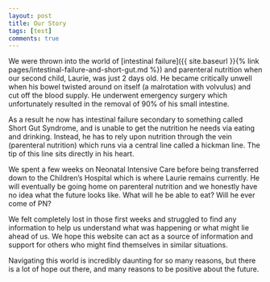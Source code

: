 ```yaml
---
layout: post
title: Our Story
tags: [test]
comments: true
---
```


We were thrown into the world of [intestinal failure]({{ site.baseurl }}{% link pages/intestinal-failure-and-short-gut.md %})
  and parenteral nutrition when our second child, Laurie, was just 2 days old. He became critically unwell when his bowel twisted around on itself (a malrotation with volvulus) and cut off the blood supply. He underwent emergency surgery which unfortunately resulted in the removal of 90% of his small intestine.

As a result he now has intestinal failure secondary to something called Short Gut Syndrome, and is unable to get the nutrition he needs via eating and drinking. Instead, he has to rely upon nutrition through the vein (parenteral nutrition) which runs via a central line called a hickman line. The tip of
this line sits directly in his heart.

We spent a few weeks on Neonatal Intensive Care before being transferred down to the Children’s Hospital which is where Laurie remains currently. He will eventually be going home on parenteral nutrition and we honestly have no idea what the future looks like. What will he be able to eat? Will he ever come of PN?

We felt completely lost in those first weeks and struggled to find any information to help us understand what was happening or what might lie ahead of us. We hope this website can act as a source of information and support for others who might find themselves in similar situations.

Navigating this world is incredibly daunting for so many reasons, but there is a lot of hope out there, and many reasons to be positive about the future.